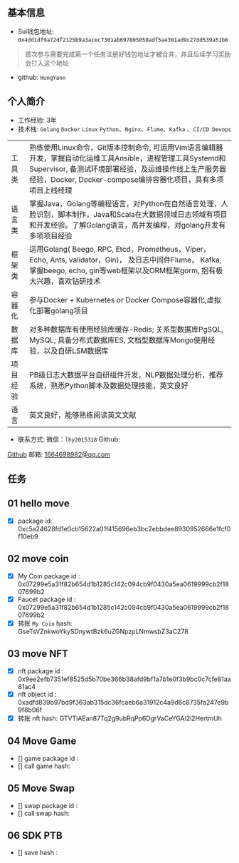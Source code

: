 ## 基本信息
- Sui钱包地址: `0x4dd1df9a72df2125b9a3acec7301ab697805058adf5a4301ad9c27dd539a51b8`
> 首次参与需要完成第一个任务注册好钱包地址才被合并，并且后续学习奖励会打入这个地址
- github: `HungYann`

## 个人简介
- 工作经验: 3年
- 技术栈: `Golang` `Docker` `Linux` `Python`、`Nginx`、`Flume`、`Kafka` 、`CI/CD Devops`

| | | 
| --- | --- | 
| 工具类 | 熟练使用Linux命令，Git版本控制命令, 可运用Vim语言编辑器开发，掌握自动化运维工具Ansible，进程管理工具Systemd和Supervisor, 备测试环境部署经验，及运维操作线上生产服务器经验，Docker, Docker-compose编排容器化项目，具有多项项目上线经理 | 
| 语言类 |  掌握Java，Golang等编程语言，对Python在自然语言处理，人脸识别，脚本制作，Java和Scala在大数据领域日志领域有项目和开发经验。了解Golang语言，高并发编程，对golang开发有多项项目经验 | 
| 框架类 | 运用Golang( Beego, RPC, Etcd，Prometheus，Viper，Echo, Ants, validator，Gin)， 及日志中间件Flume， Kafka, 掌握beego, echo, gin等web框架以及ORM框架gorm, 抱有极大兴趣，喜欢钻研技术 | 
| 容器化 | 参与Docker + Kubernetes or Docker Compose容器化,虚拟化部署golang项目 | 
| 数据库 | 对多种数据库有使用经验库缓存-Redis; 关系型数据库PgSQL, MySQL; 具备分布式数据库ES, 文档型数据库Mongo使用经验，以及自研LSM数据库 |
| 项目经验 | PB级日志大数据平台自研组件开发，NLP数据处理分析，推荐系统，熟悉Python脚本及数据处理技能，英文良好 |
| 语言 | 英文良好，能够熟练阅读英文文献 |




- 联系方式:  微信：`lhy2015318` Github: 

[Github](https://github.com/HungYann) 邮箱: 1664698982@qq.com

## 任务

##   01 hello move  
- [x]  package id: 0xc5a24628fd1e0cb15622a01f415696eb3bc2ebbdee8930952666e1fcf0f10eb9

##   02 move coin
- [x] My Coin package id : 0x07299e5a31f82b654d1b1285c142c094cb9f0430a5ea0619999cb2f1807699b2
- [x] Faucet package id :  0x07299e5a31f82b654d1b1285c142c094cb9f0430a5ea0619999cb2f1807699b2
- [x] 转账 `My Coin` hash: GseTsVZnkwoYkySDnywtBzk6uZGNpzpLNmwsbZ3aC278

##   03 move NFT
- [x] nft package id : 0x9ee2efb7351ef8525d5b70be366b38afd9bf1a7b1e0f3b9bc0c7cfe81aa81ac4
- [x] nft object id : 0xadfd839b97bd9f363ab315dc36fcaeb6a31912c4a9d6c8735fa247e9b9f8b06f
- [x] 转账 nft  hash:
GTVTiAEan87Tq2g9ubRqPp6DgrVaCeYGAi2i2HertmUh

##   04 Move Game
- [] game package id :
- [] call game hash:

##   05 Move Swap
- [] swap package id :
- [] call swap hash:

##   06 SDK PTB
- [] save hash :
